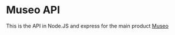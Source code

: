 # Museo API

This is the API in Node.JS and express for the main product [Museo](https://github.com/stephenapolinario/Museo)

